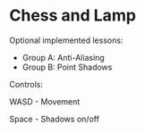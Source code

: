 # Chess and Lamp
Optional implemented lessons:
- Group A: Anti-Aliasing
- Group B: Point Shadows

Controls:

WASD - Movement

Space - Shadows on/off
